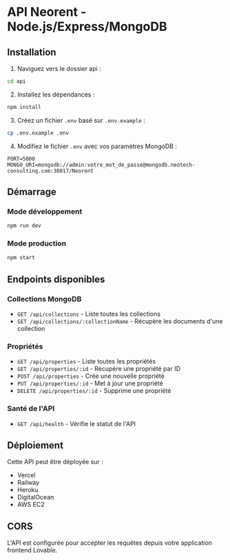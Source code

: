 # API Neorent - Node.js/Express/MongoDB

## Installation

1. Naviguez vers le dossier api :
```bash
cd api
```

2. Installez les dépendances :
```bash
npm install
```

3. Créez un fichier `.env` basé sur `.env.example` :
```bash
cp .env.example .env
```

4. Modifiez le fichier `.env` avec vos paramètres MongoDB :
```
PORT=5000
MONGO_URI=mongodb://admin:votre_mot_de_passe@mongodb.neotech-consulting.com:30017/Neorent
```

## Démarrage

### Mode développement
```bash
npm run dev
```

### Mode production
```bash
npm start
```

## Endpoints disponibles

### Collections MongoDB
- `GET /api/collections` - Liste toutes les collections
- `GET /api/collections/:collectionName` - Récupère les documents d'une collection

### Propriétés
- `GET /api/properties` - Liste toutes les propriétés
- `GET /api/properties/:id` - Récupère une propriété par ID
- `POST /api/properties` - Crée une nouvelle propriété
- `PUT /api/properties/:id` - Met à jour une propriété
- `DELETE /api/properties/:id` - Supprime une propriété

### Santé de l'API
- `GET /api/health` - Vérifie le statut de l'API

## Déploiement

Cette API peut être déployée sur :
- Vercel
- Railway
- Heroku
- DigitalOcean
- AWS EC2

## CORS

L'API est configurée pour accepter les requêtes depuis votre application frontend Lovable.